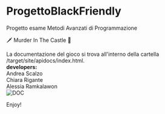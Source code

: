 # ProgettoBlackFriendly
Progetto esame Metodi Avanzati di Programmazione

🗡 Murder In The Castle 🏰

La documentazione del gioco si trova all'interno della cartella /target/site/apidocs/index.html.<br>
<b>developers:</b><br> 
Andrea Scalzo<br>
Chiara Rigante<br>
Alessia Ramkalawon<br>
<img src="file:///Users/chiararigante/Desktop/ProgettoBlackFriendly/TextAdventure2/target/site/apidocs/index.html" alt="DOC">

Enjoy!
